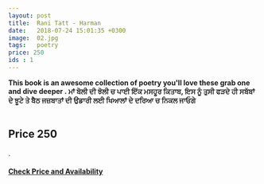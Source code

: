 ```yaml
---
layout: post
title:  Rani Tatt - Harman
date:   2018-07-24 15:01:35 +0300
image:  02.jpg
tags:   poetry
price: 250
ids : 1
---
```




<strong>This book is an awesome collection of poetry you'll love these grab one and dive deeper .
ਮਾਂ ਬੋਲੀ ਦੀ ਝੋਲੀ ਚ ਪਾਈ ਇੱਕ ਮਸਹੂਰ ਕਿਤਾਬ, ਇਸ ਨੂੰ ਤੁਸੀ ਫੜਦੇ ਹੀ ਸਬੱਬਾਂ ਦੇ ਝੂਟੇ ਤੇ ਬੈਠ ਜਜ਼ਬਾਤਾਂ ਦੀ ਉਡਾਰੀ ਲਈ ਖਿਆਲਾਂ ਦੇ ਦਰਿਆ ਚ ਨਿਕਲ ਜਾਓਗੇ</strong><br><br>

<h2>Price 250 </h2>.<br>

<h4><a class="add-cart cart1" href="/zolan/Books#1"><b>Check Price and Availability</b></a></h4>

<body>
 <script src="{{ site.baseurl }}/js/main.js"></script>
 </body>